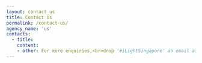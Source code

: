 ```yaml
---
layout: contact_us
title: Contact Us
permalink: /contact-us/
agency_name: 'us'
contacts:
  - title:
    content:
    - other: For more enquiries,<br>drop '#iLightSingapore' an email at info@ilight.sg   
---
```

